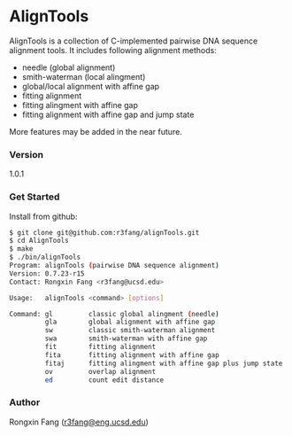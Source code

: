 # AlignTools

AlignTools is a collection of C-implemented pairwise DNA sequence alignment tools. It includes following alignment methods:

  - needle (global alignment) 
  - smith-waterman (local alingment)
  - global/local alignment with affine gap
  - fitting alignment
  - fitting alingment with affine gap
  - fitting alignment with affine gap and jump state

More features may be added in the near future.
### Version
1.0.1

### Get Started

Install from github:

```sh
$ git clone git@github.com:r3fang/alignTools.git
$ cd AlignTools
$ make
$ ./bin/alignTools 
Program: alignTools (pairwise DNA sequence alignment)
Version: 0.7.23-r15
Contact: Rongxin Fang <r3fang@ucsd.edu>

Usage:   alignTools <command> [options]

Command: gl         classic global alingment (needle)
         gla        global alignment with affine gap
         sw         classic smith-waterman alignment
         swa        smith-waterman with affine gap
         fit        fitting alignment
         fita       fitting alignment with affine gap
         fitaj      fitting alingment with affine gap plus jump state
         ov         overlap alignment
         ed         count edit distance
```

### Author
Rongxin Fang (r3fang@eng.ucsd.edu)